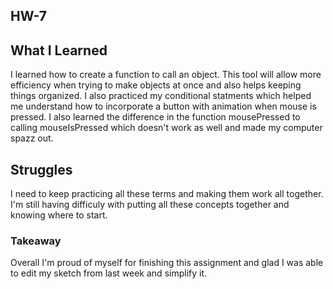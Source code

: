 HW-7
----

## What I Learned
  I learned how to create a function to call an object. This tool will allow more efficiency when trying to make objects at once and also helps keeping things organized. I also practiced my conditional statments which helped me understand how to incorporate a button with animation when mouse is pressed. I also learned the difference in the function mousePressed to calling mouseIsPressed which doesn't work as well and made my computer spazz out.

## Struggles
  I need to keep practicing all these terms and making them work all together. I'm still having difficuly with putting all these concepts together and knowing where to start.

### Takeaway
  Overall I'm proud of myself for finishing this assignment and glad I was able to edit my sketch from last week and simplify it. 

